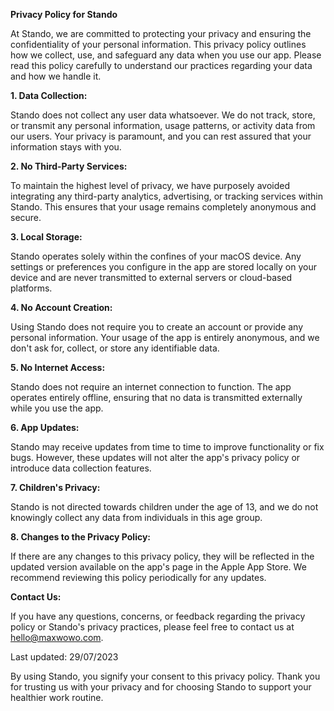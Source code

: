 **Privacy Policy for Stando**

At Stando, we are committed to protecting your privacy and ensuring the confidentiality of your personal information. This privacy policy outlines how we collect, use, and safeguard any data when you use our app. Please read this policy carefully to understand our practices regarding your data and how we handle it.

**1. Data Collection:**

Stando does not collect any user data whatsoever. We do not track, store, or transmit any personal information, usage patterns, or activity data from our users. Your privacy is paramount, and you can rest assured that your information stays with you.

**2. No Third-Party Services:**

To maintain the highest level of privacy, we have purposely avoided integrating any third-party analytics, advertising, or tracking services within Stando. This ensures that your usage remains completely anonymous and secure.

**3. Local Storage:**

Stando operates solely within the confines of your macOS device. Any settings or preferences you configure in the app are stored locally on your device and are never transmitted to external servers or cloud-based platforms.

**4. No Account Creation:**

Using Stando does not require you to create an account or provide any personal information. Your usage of the app is entirely anonymous, and we don't ask for, collect, or store any identifiable data.

**5. No Internet Access:**

Stando does not require an internet connection to function. The app operates entirely offline, ensuring that no data is transmitted externally while you use the app.

**6. App Updates:**

Stando may receive updates from time to time to improve functionality or fix bugs. However, these updates will not alter the app's privacy policy or introduce data collection features.

**7. Children's Privacy:**

Stando is not directed towards children under the age of 13, and we do not knowingly collect any data from individuals in this age group.

**8. Changes to the Privacy Policy:**

If there are any changes to this privacy policy, they will be reflected in the updated version available on the app's page in the Apple App Store. We recommend reviewing this policy periodically for any updates.

**Contact Us:**

If you have any questions, concerns, or feedback regarding the privacy policy or Stando's privacy practices, please feel free to contact us at hello@maxwowo.com.

Last updated: 29/07/2023

By using Stando, you signify your consent to this privacy policy. Thank you for trusting us with your privacy and for choosing Stando to support your healthier work routine.